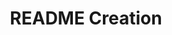 ---
title: "README Creation"
linkTitle: "README Creation"
weight: 1
draft: false
description: |
  README creation best practices.
---